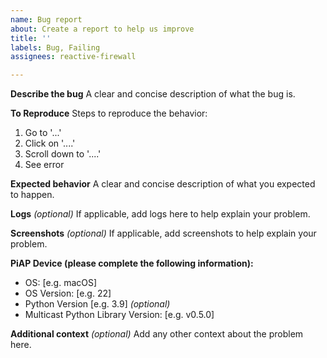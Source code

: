 ```yaml
---
name: Bug report
about: Create a report to help us improve
title: ''
labels: Bug, Failing
assignees: reactive-firewall

---
```


**Describe the bug**
A clear and concise description of what the bug is.

**To Reproduce**
Steps to reproduce the behavior:
1. Go to '...'
2. Click on '....'
3. Scroll down to '....'
4. See error

**Expected behavior**
A clear and concise description of what you expected to happen.

**Logs** _(optional)_
If applicable, add logs here to help explain your problem.

**Screenshots** _(optional)_
If applicable, add screenshots to help explain your problem.

**PiAP Device (please complete the following information):**
 - OS: [e.g. macOS]
 - OS Version: [e.g. 22]
 - Python Version [e.g. 3.9] _(optional)_
 - Multicast Python Library Version: [e.g. v0.5.0]

**Additional context** _(optional)_
Add any other context about the problem here.
